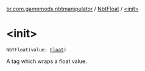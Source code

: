 [br.com.gamemods.nbtmanipulator](../index.md) / [NbtFloat](index.md) / [&lt;init&gt;](./-init-.md)

# &lt;init&gt;

`NbtFloat(value: `[`Float`](https://kotlinlang.org/api/latest/jvm/stdlib/kotlin/-float/index.html)`)`

A tag which wraps a float value.

